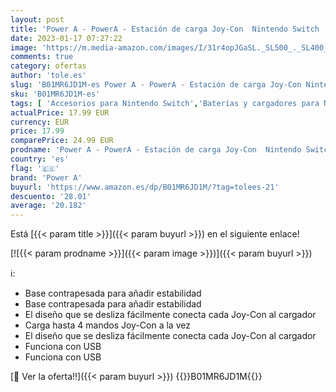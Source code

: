 ```yaml
---
layout: post
title: 'Power A - PowerA - Estación de carga Joy-Con  Nintendo Switch '
date: 2023-01-17 07:27:22
image: 'https://m.media-amazon.com/images/I/31r4opJGaSL._SL500_._SL400_.jpg'
comments: true
category: ofertas
author: 'tole.es'
slug: 'B01MR6JD1M-es Power A - PowerA - Estación de carga Joy-Con Nintendo Switch'
sku: 'B01MR6JD1M-es'
tags: [ 'Accesorios para Nintendo Switch','Baterías y cargadores para Nintendo Switch','Cargadores para Nintendo Switch','Hardware y juegos para Nintendo Switch','Videojuegos','nintendo','power a','🇪🇸', ]
actualPrice: 17.99 EUR
currency: EUR
price: 17.99
comparePrice: 24.99 EUR
prodname: 'Power A - PowerA - Estación de carga Joy-Con  Nintendo Switch '
country: 'es'
flag: '🇪🇸'
brand: 'Power A'
buyurl: 'https://www.amazon.es/dp/B01MR6JD1M/?tag=tolees-21'
descuento: '28.01'
average: '20.182'
---
```


Está [{{< param title >}}]({{< param buyurl >}}) en el siguiente enlace!

[![{{< param prodname >}}]({{< param image >}})]({{< param buyurl >}})

ℹ️:

- Base contrapesada para añadir estabilidad
- Base contrapesada para añadir estabilidad
- El diseño que se desliza fácilmente conecta cada Joy-Con al cargador
- Carga hasta 4 mandos Joy-Con a la vez
- El diseño que se desliza fácilmente conecta cada Joy-Con al cargador
- Funciona con USB
- Funciona con USB

[🛒 Ver la oferta!!]({{< param buyurl >}})
{{<world>}}B01MR6JD1M{{</world>}}
